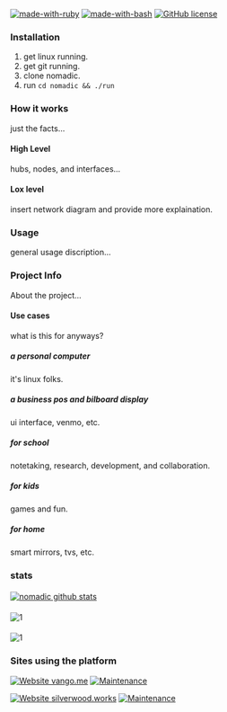[![made-with-ruby](https://img.shields.io/badge/Made%20with-Ruby-1f425f.svg)](https://rubylang.org/)
[![made-with-bash](https://img.shields.io/badge/Made%20with-Bash-1f425f.svg)](https://www.gnu.org/software/bash/)
[![GitHub license](https://img.shields.io/github/license/xorgnak/nomadic.svg)](https://github.com/xorgnak/nomadic/blob/master/LICENSE)
### Installation
1. get linux running.
1. get git running.
1. clone nomadic.
1. run `cd nomadic && ./run`

### How it works
just the facts...

#### High Level
hubs, nodes, and interfaces...

#### Lox level
insert network diagram and provide more explaination.

### Usage
general usage discription...

### Project Info
About the project...
#### Use cases
what is this for anyways?
##### a personal computer
it's linux folks.
##### a business pos and bilboard display
ui interface, venmo, etc.
##### for school
notetaking, research, development, and collaboration.
##### for kids
games and fun.
##### for home
smart mirrors, tvs, etc.
### stats
####
[![nomadic github stats](https://github-readme-stats.vercel.app/api?username=xorgnak&theme=radical&show_icons=true&layout=compact)](https://github.com/xorgnak/nomadic)
#### 
![1](https://github-readme-stats.vercel.app/api/top-langs/?username=xorgnak&theme=radical&layout=compact)
#### 
![1](https://github-readme-stats.vercel.app/api/top-langs/wakatime?username=xorgnak&theme=radical&layout=compact)



### Sites using the platform
[![Website vango.me](https://img.shields.io/website-up-down-green-red/http/shields.io.svg)](https://vango.me/)
[![Maintenance](https://img.shields.io/badge/Maintained%3F-yes-green.svg)](https://GitHub.com/Naereen/StrapDown.js/graphs/commit-activity)



[![Website silverwood.works](https://img.shields.io/website-up-down-green-red/http/shields.io.svg)](https://silverwood.works/)
[![Maintenance](https://img.shields.io/badge/Maintained%3F-yes-green.svg)](https://GitHub.com/Naereen/StrapDown.js/graphs/commit-activity)
